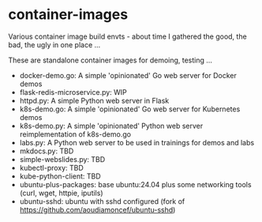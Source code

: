 # container-images

Various container image build envts - about time I gathered the good, the bad, the ugly in one place ...

These are standalone container images for demoing, testing ...


- docker-demo.go: A simple 'opinionated' Go web server for Docker demos
- flask-redis-microservice.py: WIP
- httpd.py: A simple Python web server in Flask
- k8s-demo.go: A simple 'opinionated' Go web server for Kubernetes demos
- k8s-demo.py: A simple 'opinionated' Python web server reimplementation of k8s-demo.go
- labs.py: A Python web server to be used in trainings for demos and labs
- mkdocs.py: TBD
- simple-webslides.py: TBD
- kubectl-proxy: TBD
- kube-python-client: TBD
- ubuntu-plus-packages: base ubuntu:24.04 plus some networking tools (curl, wget, httpie, iputils)
- ubuntu-sshd: ubuntu with sshd configured (fork of https://github.com/aoudiamoncef/ubuntu-sshd)
